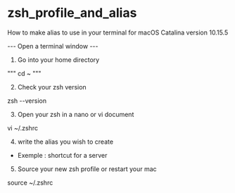 # zsh_profile_and_alias

How to make alias to use in your terminal for macOS Catalina version 10.15.5


--- Open a terminal window --- 

1. Go into your home directory 

"""
cd ~
""" 

2. Check your zsh version 

zsh --version 

3. Open your zsh in a nano or vi document

vi ~/.zshrc



4. write the alias you wish to create 

- Exemple : shortcut for a server 



5. Source your new zsh profile or restart your mac

source ~/.zshrc
